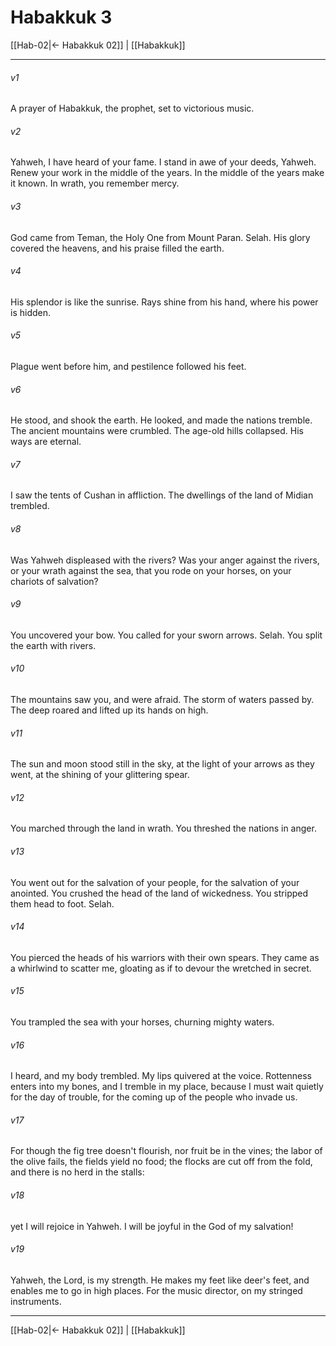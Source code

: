 # Habakkuk 3

[[Hab-02|← Habakkuk 02]] | [[Habakkuk]]
***



###### v1 
A prayer of Habakkuk, the prophet, set to victorious music. 

###### v2 
Yahweh, I have heard of your fame. I stand in awe of your deeds, Yahweh. Renew your work in the middle of the years. In the middle of the years make it known. In wrath, you remember mercy. 

###### v3 
God came from Teman, the Holy One from Mount Paran. Selah. His glory covered the heavens, and his praise filled the earth. 

###### v4 
His splendor is like the sunrise. Rays shine from his hand, where his power is hidden. 

###### v5 
Plague went before him, and pestilence followed his feet. 

###### v6 
He stood, and shook the earth. He looked, and made the nations tremble. The ancient mountains were crumbled. The age-old hills collapsed. His ways are eternal. 

###### v7 
I saw the tents of Cushan in affliction. The dwellings of the land of Midian trembled. 

###### v8 
Was Yahweh displeased with the rivers? Was your anger against the rivers, or your wrath against the sea, that you rode on your horses, on your chariots of salvation? 

###### v9 
You uncovered your bow. You called for your sworn arrows. Selah. You split the earth with rivers. 

###### v10 
The mountains saw you, and were afraid. The storm of waters passed by. The deep roared and lifted up its hands on high. 

###### v11 
The sun and moon stood still in the sky, at the light of your arrows as they went, at the shining of your glittering spear. 

###### v12 
You marched through the land in wrath. You threshed the nations in anger. 

###### v13 
You went out for the salvation of your people, for the salvation of your anointed. You crushed the head of the land of wickedness. You stripped them head to foot. Selah. 

###### v14 
You pierced the heads of his warriors with their own spears. They came as a whirlwind to scatter me, gloating as if to devour the wretched in secret. 

###### v15 
You trampled the sea with your horses, churning mighty waters. 

###### v16 
I heard, and my body trembled. My lips quivered at the voice. Rottenness enters into my bones, and I tremble in my place, because I must wait quietly for the day of trouble, for the coming up of the people who invade us. 

###### v17 
For though the fig tree doesn't flourish, nor fruit be in the vines; the labor of the olive fails, the fields yield no food; the flocks are cut off from the fold, and there is no herd in the stalls: 

###### v18 
yet I will rejoice in Yahweh. I will be joyful in the God of my salvation! 

###### v19 
Yahweh, the Lord, is my strength. He makes my feet like deer's feet, and enables me to go in high places. For the music director, on my stringed instruments.

***
[[Hab-02|← Habakkuk 02]] | [[Habakkuk]]
